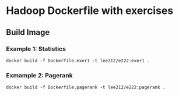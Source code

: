 # Hadoop Dockerfile with exercises

## Build Image

### Example 1: Statistics 
`docker build -f Dockerfile.exer1 -t lee212/e222:exer1 .`

### Exmample 2: Pagerank
`docker build -f Dockerfile.pagerank -t lee212/e222:pagerank .`
